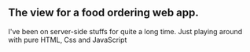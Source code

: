 ## The view for a food ordering web app. 
I've been on server-side stuffs for quite a long time. 
Just playing around with pure HTML, Css and JavaScript 
